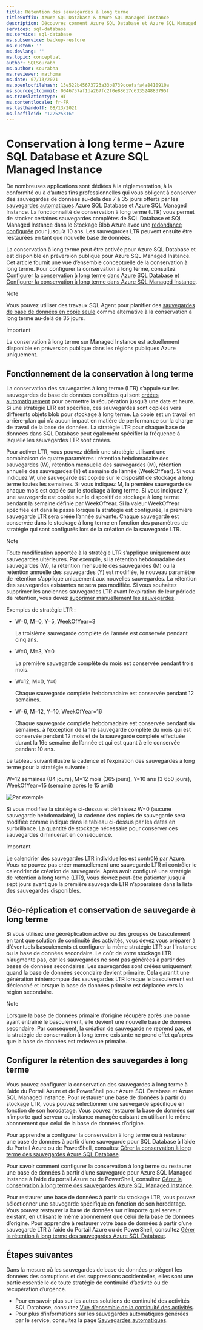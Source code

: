 ```yaml
---
title: Rétention des sauvegardes à long terme
titleSuffix: Azure SQL Database & Azure SQL Managed Instance
description: Découvrez comment Azure SQL Database et Azure SQL Managed Instance prennent en charge le stockage de sauvegardes de bases de données complètes pendant 10 ans maximum par le biais de la stratégie de conservation à long terme.
services: sql-database
ms.service: sql-database
ms.subservice: backup-restore
ms.custom: ''
ms.devlang: ''
ms.topic: conceptual
author: SQLSourabh
ms.author: sourabha
ms.reviewer: mathoma
ms.date: 07/13/2021
ms.openlocfilehash: 13e522b45673723a33b8739ccefafa4a8410910a
ms.sourcegitcommit: 0046757af1da267fc2f0e88617c633524883795f
ms.translationtype: HT
ms.contentlocale: fr-FR
ms.lasthandoff: 08/13/2021
ms.locfileid: "122525316"
---
```

# <a name="long-term-retention---azure-sql-database-and-azure-sql-managed-instance"></a>Conservation à long terme – Azure SQL Database et Azure SQL Managed Instance

De nombreuses applications sont dédiées à la réglementation, à la conformité ou à d’autres fins professionnelles qui vous obligent à conserver des sauvegardes de données au-delà des 7 à 35 jours offerts par les [sauvegardes automatiques](automated-backups-overview.md) Azure SQL Database et Azure SQL Managed Instance. La fonctionnalité de conservation à long terme (LTR) vous permet de stocker certaines sauvegardes complètes de SQL Database et SQL Managed Instance dans le Stockage Blob Azure avec une [redondance configurée](automated-backups-overview.md#backup-storage-redundancy) pour jusqu’à 10 ans. Les sauvegardes LTR peuvent ensuite être restaurées en tant que nouvelle base de données.

La conservation à long terme peut être activée pour Azure SQL Database et est disponible en préversion publique pour Azure SQL Managed Instance. Cet article fournit une vue d’ensemble conceptuelle de la conservation à long terme. Pour configurer la conservation à long terme, consultez [Configurer la conservation à long terme dans Azure SQL Database](long-term-backup-retention-configure.md) et [Configurer la conservation à long terme dans Azure SQL Managed Instance](../managed-instance/long-term-backup-retention-configure.md). 

> [!NOTE]
> Vous pouvez utiliser des travaux SQL Agent pour planifier des [sauvegardes de base de données en copie seule](/sql/relational-databases/backup-restore/copy-only-backups-sql-server) comme alternative à la conservation à long terme au-delà de 35 jours.

> [!IMPORTANT]
> La conservation à long terme sur Managed Instance est actuellement disponible en préversion publique dans les régions publiques Azure uniquement. 


## <a name="how-long-term-retention-works"></a>Fonctionnement de la conservation à long terme
     
La conservation des sauvegardes à long terme (LTR) s’appuie sur les sauvegardes de base de données complètes qui sont [créées automatiquement](automated-backups-overview.md) pour permettre la récupération jusqu’à une date et heure. Si une stratégie LTR est spécifiée, ces sauvegardes sont copiées vers différents objets blob pour stockage à long terme. La copie est un travail en arrière-plan qui n’a aucun impact en matière de performance sur la charge de travail de la base de données. La stratégie LTR pour chaque base de données dans SQL Database peut également spécifier la fréquence à laquelle les sauvegardes LTR sont créées.

Pour activer LTR, vous pouvez définir une stratégie utilisant une combinaison de quatre paramètres : rétention hebdomadaire des sauvegardes (W), rétention mensuelle des sauvegardes (M), rétention annuelle des sauvegardes (Y) et semaine de l’année (WeekOfYear). Si vous indiquez W, une sauvegarde est copiée sur le dispositif de stockage à long terme toutes les semaines. Si vous indiquez M, la première sauvegarde de chaque mois est copiée sur le stockage à long terme. Si vous indiquez Y, une sauvegarde est copiée sur le dispositif de stockage à long terme pendant la semaine définie par WeekOfYear. Si la valeur WeekOfYear spécifiée est dans le passé lorsque la stratégie est configurée, la première sauvegarde LTR sera créée l’année suivante. Chaque sauvegarde est conservée dans le stockage à long terme en fonction des paramètres de stratégie qui sont configurés lors de la création de la sauvegarde LTR.

> [!NOTE]
> Toute modification apportée à la stratégie LTR s’applique uniquement aux sauvegardes ultérieures. Par exemple, si la rétention hebdomadaire des sauvegardes (W), la rétention mensuelle des sauvegardes (M) ou la rétention annuelle des sauvegardes (Y) est modifiée, le nouveau paramètre de rétention s’applique uniquement aux nouvelles sauvegardes. La rétention des sauvegardes existantes ne sera pas modifiée. Si vous souhaitez supprimer les anciennes sauvegardes LTR avant l’expiration de leur période de rétention, vous devez [supprimer manuellement les sauvegardes](./long-term-backup-retention-configure.md#delete-ltr-backups).
> 

Exemples de stratégie LTR :

-  W=0, M=0, Y=5, WeekOfYear=3

   La troisième sauvegarde complète de l’année est conservée pendant cinq ans.
   
- W=0, M=3, Y=0

   La première sauvegarde complète du mois est conservée pendant trois mois.

- W=12, M=0, Y=0

   Chaque sauvegarde complète hebdomadaire est conservée pendant 12 semaines.

- W=6, M=12, Y=10, WeekOfYear=16

   Chaque sauvegarde complète hebdomadaire est conservée pendant six semaines. à l’exception de la 1re sauvegarde complète du mois qui est conservée pendant 12 mois et de la sauvegarde complète effectuée durant la 16e semaine de l’année et qui est quant à elle conservée pendant 10 ans. 

Le tableau suivant illustre la cadence et l’expiration des sauvegardes à long terme pour la stratégie suivante :

W=12 semaines (84 jours), M=12 mois (365 jours), Y=10 ans (3 650 jours), WeekOfYear=15 (semaine après le 15 avril)

   ![Par exemple](./media/long-term-retention-overview/ltr-example.png)


Si vous modifiez la stratégie ci-dessus et définissez W=0 (aucune sauvegarde hebdomadaire), la cadence des copies de sauvegarde sera modifiée comme indiqué dans le tableau ci-dessus par les dates en surbrillance. La quantité de stockage nécessaire pour conserver ces sauvegardes diminuerait en conséquence. 

> [!IMPORTANT]
> Le calendrier des sauvegardes LTR individuelles est contrôlé par Azure. Vous ne pouvez pas créer manuellement une sauvegarde LTR ni contrôler le calendrier de création de sauvegarde. Après avoir configuré une stratégie de rétention à long terme (LTR), vous devrez peut-être patienter jusqu’à sept jours avant que la première sauvegarde LTR n’apparaisse dans la liste des sauvegardes disponibles.  


## <a name="geo-replication-and-long-term-backup-retention"></a>Géo-réplication et conservation de sauvegarde à long terme

Si vous utilisez une géoréplication active ou des groupes de basculement en tant que solution de continuité des activités, vous devez vous préparer à d’éventuels basculements et configurer la même stratégie LTR sur l’instance ou la base de données secondaire. Le coût de votre stockage LTR n’augmente pas, car les sauvegardes ne sont pas générées à partir des bases de données secondaires. Les sauvegardes sont créées uniquement quand la base de données secondaire devient primaire. Cela garantit une génération ininterrompue des sauvegardes LTR lorsque le basculement est déclenché et lorsque la base de données primaire est déplacée vers la région secondaire. 

> [!NOTE]
> Lorsque la base de données primaire d’origine récupère après une panne ayant entraîné le basculement, elle devient une nouvelle base de données secondaire. Par conséquent, la création de sauvegarde ne reprend pas, et la stratégie de conservation à long terme existante ne prend effet qu’après que la base de données est redevenue primaire. 


## <a name="configure-long-term-backup-retention"></a>Configurer la rétention des sauvegardes à long terme

Vous pouvez configurer la conservation des sauvegardes à long terme à l’aide du Portail Azure et de PowerShell pour Azure SQL Database et Azure SQL Managed Instance. Pour restaurer une base de données à partir du stockage LTR, vous pouvez sélectionner une sauvegarde spécifique en fonction de son horodatage. Vous pouvez restaurer la base de données sur n’importe quel serveur ou instance managée existant en utilisant le même abonnement que celui de la base de données d’origine.

Pour apprendre à configurer la conservation à long terme ou à restaurer une base de données à partir d’une sauvegarde pour SQL Database à l’aide du Portail Azure ou de PowerShell, consultez [Gérer la conservation à long terme des sauvegardes Azure SQL Database](long-term-backup-retention-configure.md).

Pour savoir comment configurer la conservation à long terme ou restaurer une base de données à partir d’une sauvegarde pour Azure SQL Managed Instance à l’aide du portail Azure ou de PowerShell, consultez [Gérer la conservation à long terme des sauvegardes Azure SQL Managed Instance](../managed-instance/long-term-backup-retention-configure.md).

Pour restaurer une base de données à partir du stockage LTR, vous pouvez sélectionner une sauvegarde spécifique en fonction de son horodatage. Vous pouvez restaurer la base de données sur n’importe quel serveur existant, en utilisant le même abonnement que celui de la base de données d’origine. Pour apprendre à restaurer votre base de données à partir d’une sauvegarde LTR à l’aide du Portail Azure ou de PowerShell, consultez [Gérer la rétention à long terme des sauvegardes Azure SQL Database](long-term-backup-retention-configure.md). 

## <a name="next-steps"></a>Étapes suivantes

Dans la mesure où les sauvegardes de base de données protègent les données des corruptions et des suppressions accidentelles, elles sont une partie essentielle de toute stratégie de continuité d’activité ou de récupération d’urgence. 

- Pour en savoir plus sur les autres solutions de continuité des activités SQL Database, consultez [Vue d’ensemble de la continuité des activités](business-continuity-high-availability-disaster-recover-hadr-overview.md).
- Pour plus d’informations sur les sauvegardes automatiques générées par le service, consultez la page [Sauvegardes automatiques](../database/automated-backups-overview.md).

